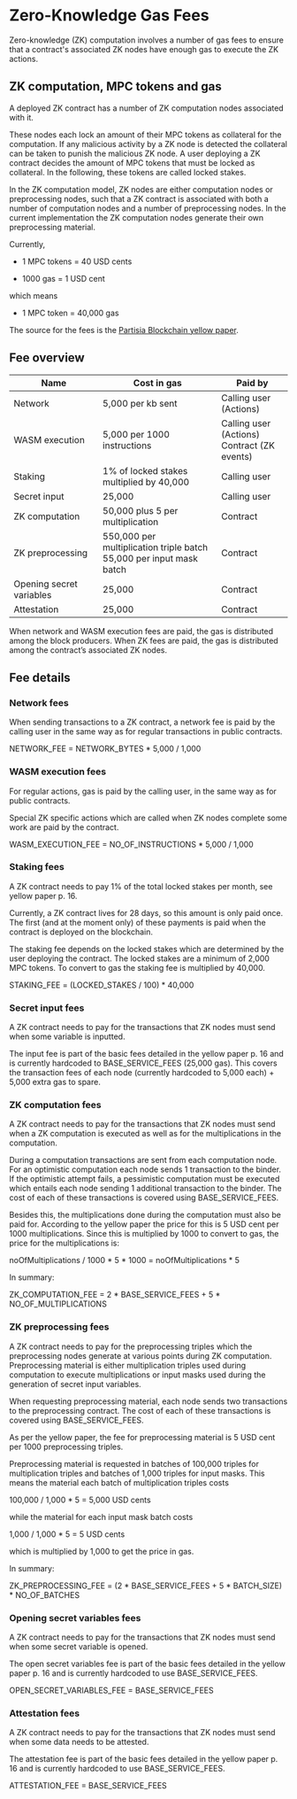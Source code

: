 # Zero-Knowledge Gas Fees

Zero-knowledge (ZK) computation involves a number of gas fees to ensure that a contract's associated ZK nodes have enough gas to execute the ZK actions.


## ZK computation, MPC tokens and gas

A deployed ZK contract has a number of ZK computation nodes associated with it.

These nodes each lock an amount of their MPC tokens as collateral for the computation. If any malicious activity by a ZK node is detected the collateral can be taken to punish the malicious ZK node. A user deploying a ZK contract decides the amount of MPC tokens that must be locked as collateral. In the following, these tokens are called locked stakes.

In the ZK computation model, ZK nodes are either computation nodes or preprocessing nodes, such that a ZK contract is associated with both a number of computation nodes and a number of preprocessing nodes. In the current implementation the ZK computation nodes generate their own preprocessing material.

Currently,

* 1 MPC tokens = 40 USD cents

* 1000 gas = 1 USD cent

which means

* 1 MPC token = 40,000 gas

The source for the fees is the [Partisia Blockchain yellow paper](https://drive.google.com/file/d/1OX7ljrLY4IgEA1O3t3fKNH1qSO60_Qbw/view).

## Fee overview

| **Name**                 | **Cost in gas**                                                          | **Paid by**                                    |
|--------------------------|--------------------------------------------------------------------------|------------------------------------------------|
| Network                  | 5,000 per kb sent                                                        | Calling user (Actions)                         |
| WASM execution           | 5,000 per 1000 instructions                                              | Calling user (Actions)<br>Contract (ZK events) |
| Staking                  | 1% of locked stakes multiplied by 40,000                                 | Calling user                                   |
| Secret input             | 25,000                                                                   | Calling user                                   |
| ZK computation           | 50,000 plus 5 per multiplication                                         | Contract                                       |
| ZK preprocessing         | 550,000 per multiplication triple batch <br> 55,000 per input mask batch | Contract                                       |
| Opening secret variables | 25,000                                                                   | Contract                                       |
| Attestation              | 25,000                                                                   | Contract                                       |

When network and WASM execution fees are paid, the gas is distributed among the block producers.
When ZK fees are paid, the gas is distributed among the contract’s associated ZK nodes.

## Fee details

### Network fees

When sending transactions to a ZK contract, a network fee is paid by the calling user in the same way as for 
regular transactions in public contracts.

NETWORK_FEE = NETWORK_BYTES * 5,000 / 1,000

### WASM execution fees

For regular actions, gas is paid by the calling user, in the same way as for public contracts.

Special ZK specific actions which are called when ZK nodes complete some work are paid by the contract.

WASM_EXECUTION_FEE = NO_OF_INSTRUCTIONS * 5,000 / 1,000

### Staking fees

A ZK contract needs to pay 1% of the total locked stakes per month, see yellow paper p. 16.

Currently, a ZK contract lives for 28 days, so this amount is only paid once. The first (and at the moment only) of these payments is paid when the contract is deployed on the blockchain.

The staking fee depends on the locked stakes which are determined by the user deploying the contract. The locked stakes are a minimum of 2,000 MPC tokens. To convert to gas the staking fee is multiplied by 40,000.

STAKING_FEE = (LOCKED_STAKES / 100) * 40,000


### Secret input fees

A ZK contract needs to pay for the transactions that ZK nodes must send when some variable is inputted.

The input fee is part of the basic fees detailed in the yellow paper p. 16 and is currently hardcoded to BASE_SERVICE_FEES (25,000 gas).
This covers the transaction fees of each node (currently hardcoded to 5,000 each) + 5,000 extra gas to spare.

### ZK computation fees

A ZK contract needs to pay for the transactions that ZK nodes must send when a ZK computation is executed as well as 
for the multiplications in the computation.

During a computation transactions are sent from each computation node. 
For an optimistic computation each node sends 1 transaction to the binder.
If the optimistic attempt fails, a pessimistic computation must be executed which 
entails each node sending 1 additional transaction to the binder. The cost of each of these
transactions is covered using BASE_SERVICE_FEES.

Besides this, the multiplications done during the computation must also be paid for. 
According to the yellow paper the price for this is 5 USD cent per 1000 multiplications. 
Since this is multiplied by 1000 to convert to gas, the price for the multiplications is: 

noOfMultiplications / 1000 * 5 * 1000 = noOfMultiplications * 5

In summary:

ZK_COMPUTATION_FEE = 2 * BASE_SERVICE_FEES + 5 * NO_OF_MULTIPLICATIONS

### ZK preprocessing fees

A ZK contract needs to pay for the preprocessing triples which the preprocessing nodes generate at various points during ZK computation.
Preprocessing material is either multiplication triples used during computation to execute multiplications or input masks used during the generation of secret input variables.

When requesting preprocessing material, each node sends two transactions to the preprocessing contract.
The cost of each of these transactions is covered using BASE_SERVICE_FEES.

As per the yellow paper, the fee for preprocessing material is 5 USD cent per 1000 preprocessing triples.

Preprocessing material is requested in batches of 100,000 triples for multiplication triples and batches of 1,000 triples for input masks.
This means the material each batch of multiplication triples costs 

100,000 / 1,000 * 5 = 5,000 USD cents

while the material for each input mask batch costs

1,000 / 1,000 * 5 = 5 USD cents

which is multiplied by 1,000 to get the price in gas.

In summary:

ZK_PREPROCESSING_FEE = (2 * BASE_SERVICE_FEES + 5 * BATCH_SIZE) * NO_OF_BATCHES


### Opening secret variables fees

A ZK contract needs to pay for the transactions that ZK nodes must send when some secret variable is opened.

The open secret variables fee is part of the basic fees detailed in the yellow paper p. 16 and is currently hardcoded to use BASE_SERVICE_FEES.

OPEN_SECRET_VARIABLES_FEE = BASE_SERVICE_FEES


### Attestation fees

A ZK contract needs to pay for the transactions that ZK nodes must send when some data needs to be attested.

The attestation fee is part of the basic fees detailed in the yellow paper p. 16 and is currently hardcoded to use BASE_SERVICE_FEES. 

ATTESTATION_FEE = BASE_SERVICE_FEES
